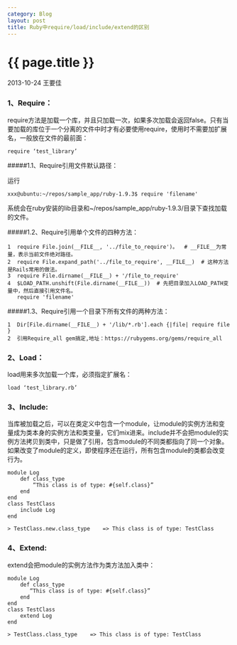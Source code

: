 ```yaml
---
category: Blog
layout: post
title: Ruby中require/load/include/extend的区别
---
```


{{ page.title }}
================

<p class="meta">2013-10-24 王要佳</p>

### 1、Require：

require方法是加载一个库，并且只加载一次，如果多次加载会返回false。只有当要加载的库位于一个分离的文件中时才有必要使用require，使用时不需要加扩展名，一般放在文件的最前面：

    require ‘test_library’

#####1.1、Require引用文件默认路径：

运行

    xxx@ubuntu:~/repos/sample_app/ruby-1.9.3$ require 'filename'

系统会在ruby安装的lib目录和~/repos/sample_app/ruby-1.9.3/目录下查找加载的文件。

#####1.2、Require引用单个文件的四种方法：

    1  require File.join(__FILE__, '../file_to_require')。  # __FILE__为常量，表示当前文件绝对路径。
    2  require File.expand_path('../file_to_require', __FILE__)  # 这种方法是Rails常用的做法。
    3  require File.dirname(__FILE__) + '/file_to_require'    
    4  $LOAD_PATH.unshift(File.dirname(__FILE__))  # 先把目录加入LOAD_PATH变量中，然后直接引用文件名。
       require 'filename'

#####1.3、Require引用一个目录下所有文件的两种方法：

    1  Dir[File.dirname(__FILE__) + '/lib/*.rb'].each {|file| require file }
    2  引用Require_all gem搞定,地址：https://rubygems.org/gems/require_all

### 2、Load：

load用来多次加载一个库，必须指定扩展名：

    load ‘test_library.rb’

### 3、Include:

当库被加载之后，可以在类定义中包含一个module，让module的实例方法和变量成为类本身的实例方法和类变量，它们mix进来。include并不会把module的实例方法拷贝到类中，只是做了引用，包含module的不同类都指向了同一个对象。如果改变了module的定义，即使程序还在运行，所有包含module的类都会改变行为。

    module Log 
        def class_type 
            “This class is of type: #{self.class}” 
        end 
    end 
    class TestClass 
        include Log 
    end 

    > TestClass.new.class_type    => This class is of type: TestClass

### 4、Extend:

extend会把module的实例方法作为类方法加入类中：

    module Log 
        def class_type 
           “This class is of type: #{self.class}” 
        end 
    end 
    class TestClass 
        extend Log 
    end
 
    > TestClass.class_type    => This class is of type: TestClass










    















